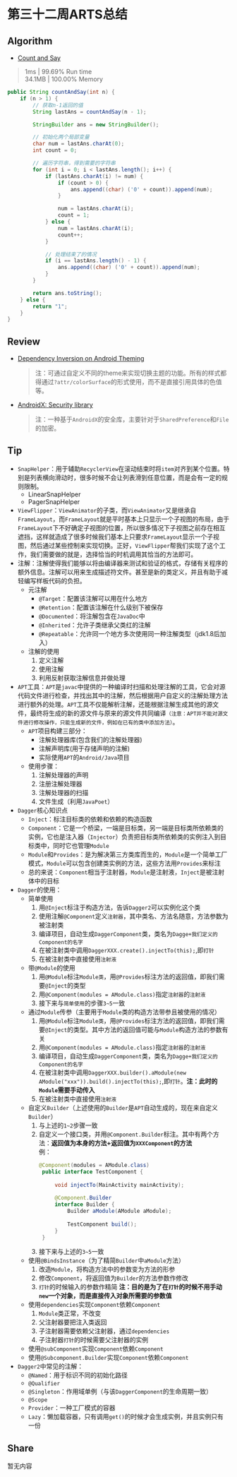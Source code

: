 # 第三十二周ARTS总结
## Algorithm
- [Count and Say](https://leetcode.com/problems/count-and-say/)
> 1ms | 99.69% Run time  
> 34.1MB | 100.00% Memory
```java
public String countAndSay(int n) {
    if (n > 1) {
        // 获取n-1返回的值
        String lastAns = countAndSay(n - 1);

        StringBuilder ans = new StringBuilder();

        // 初始化两个局部变量
        char num = lastAns.charAt(0);
        int count = 0;

        // 遍历字符串，得到需要的字符串
        for (int i = 0; i < lastAns.length(); i++) {
            if (lastAns.charAt(i) != num) {
                if (count > 0) {
                    ans.append((char) ('0' + count)).append(num);
                }

                num = lastAns.charAt(i);
                count = 1;
            } else {
                num = lastAns.charAt(i);
                count++;
            }

            // 处理结束了的情况
            if (i == lastAns.length() - 1) {
                ans.append((char) ('0' + count)).append(num);
            }
        }

        return ans.toString();
    } else {
        return "1";
    }
}
```
## Review
- [Dependency Inversion on Android Theming](https://jorgecastillo.dev/dependency-inversion-on-android-theming)
  > 注：可通过自定义不同的theme来实现切换主题的功能。所有的样式都得通过`?attr/colorSurface`的形式使用，而不是直接引用具体的色值等。
- [AndroidX: Security library](https://scottyab.com/2019/10/androidx-security-library/)
  > 注：一种基于`AndroidX`的安全库，主要针对于`SharedPreference`和`File`的加密。

## Tip
+ `SnapHelper`：用于辅助`RecyclerView`在滚动结束时将`item`对齐到某个位置。特别是列表横向滑动时，很多时候不会让列表滑到任意位置，而是会有一定的规则限制。
    + LinearSnapHelper
    + PagerSnapHelper
+ `ViewFlipper`：`ViewAnimator`的子类，而`ViewAnimator`又是继承自`FrameLayout`，而`FrameLayout`就是平时基本上只显示一个子视图的布局，由于`FrameLayout`下不好确定子视图的位置，所以很多情况下子视图之前存在相互遮挡，这样就造成了很多时候我们基本上只要求`FrameLayout`显示一个子视图，然后通过某些控制来实现切换。正好，`ViewFlipper`帮我们实现了这个工作，我们需要做的就是，选择恰当的时机调用其恰当的方法即可。
+ 注解：注解使得我们能够以将由编译器来测试和验证的格式，存储有关程序的额外信息。注解可以用来生成描述符文件。甚至是新的类定义，并且有助于减轻编写样板代码的负担。
    + 元注解
        + `@Target`：配置该注解可以用在什么地方
        + `@Retention`：配置该注解在什么级别下被保存
        + `@Documented`：将注解包含在`JavaDoc`中
        + `@Inherited`：允许子类继承父类红的注解
        + `@Repeatable`：允许同一个地方多次使用同一种注解类型（jdk1.8后加入）
    + 注解的使用
        1. 定义注解
        2. 使用注解
        3. 利用反射获取注解信息并做处理
+ `APT`工具：`APT`是`javac`中提供的一种编译时扫描和处理注解的工具，它会对源代码文件进行检查，并找出其中的注解，然后根据用户自定义的注解处理方法进行额外的处理。`APT`工具不仅能解析注解，还能根据注解生成其他的源文件，最终将生成的新的源文件与原来的源文件共同编译`（注意：APT并不能对源文件进行修改操作，只能生成新的文件，例如在已有的类中添加方法）`。
    + `APT`项目构建三部分：
        + 注解处理器库(包含我们的注解处理器)
        + 注解声明库(用于存储声明的注解)
        + 实际使用`APT`的`Android/Java`项目
    + 使用步骤：
        1. 注解处理器的声明
        2. 注册注解处理器
        3. 注解处理器的扫描
        4. 文件生成（利用`JavaPoet`）
+ `Dagger`核心知识点
    + `Inject`：标注目标类的依赖和依赖的构造函数
    + `Component`：它是一个桥梁，一端是目标类，另一端是目标类所依赖类的实例，它也是注入器（`Injector`）负责把目标类所依赖类的实例注入到目标类中，同时它也管理`Module`
    + `Module`和`Provides`：是为解决第三方类库而生的，`Module`是一个简单工厂模式，`Module`可以包含创建类实例的方法，这些方法用`Provides`来标注
    + 总的来说：`Component`相当于注射器，`Module`是注射液，`Inject`是被注射体中的目标
+ `Dagger`的使用：
    + 简单使用
        1. 用`@Inject`标注于构造方法，告诉`Dagger2`可以实例化这个类
        2. 使用注解`@Component`定义`注射器`，其中类名、方法名随意，方法参数为被注射类
        3. 编译项目，自动生成`DaggerComponent`类，类名为`Dagge+我们定义的Component的名字`
        4. 在被注射类中调用`DaggerXXX.create().injectTo(this);`,即`打针`
        5. 在被注射类中直接使用`注射液`
    + 带`@Module`的使用
        1. 用`@Module`标注`Module类`，用`@Provides`标注方法的返回值，即我们需要`@Inject`的类型
        2. 用`@Component(modules = AModule.class)`指定`注射器`的`注射液`
        3. 接下来与`简单使用`的步骤`3~5`一致
    + 通过`Module`传参（主要用于`Module`类的构造方法带参且被使用的情况）
        1. 用`@Module`标注`Module类`，用`@Provides`标注方法的返回值，即我们需要`@Inject`的类型。其中方法的返回值可能与`Module`构造方法的参数有关
        2. 用`@Component(modules = AModule.class)`指定`注射器`的`注射液`
        3. 编译项目，自动生成`DaggerComponent`类，类名为`Dagge+我们定义的Component的名字`
        4. 在被注射类中调用`DaggerXXX.builder().aModule(new AModule("xxx")).build().injectTo(this);`,即`打针`。**注：此时的`Module`需要手动传入**
        5. 在被注射类中直接使用`注射液`
    + 自定义`Builder`（上述使用的`Builder`是`APT`自动生成的，现在来自定义`Builder`）
        1. 与上述的`1~2`步骤一致
        2. 自定义一个接口类，并用`@Component.Builder`标注。其中有两个方法：**返回值为本身的方法+返回值为`XXXComponent`的方法**  
           例：
           ```java
           @Component(modules = AModule.class)
            public interface TestComponent {
            
                void injectTo(MainActivity mainActivity);
            
                @Component.Builder
                interface Builder {
                    Builder aModule(AModule aModule);
            
                    TestComponent build();
                }
            }
            ```
        3. 接下来与上述的`3~5`一致
    + 使用`@BindsInstance`（为了精简`Builder`中`aModule`方法）
        1. 改造`Module`，将构造方法中的参数变为方法的形参
        2. 修改`Component`，将返回值为`Builder`的方法参数作修改
        3. `打针`的时候输入的参数作精简
        **注：目的是为了在`打针`的时候不用手动`new`一个对象，而是直接传入对象所需要的参数值**
    + 使用`dependencies`实现`Component`依赖`Component`
        1. `Module`类正常，不改变
        2. 父注射器要把注入类返回
        3. 子注射器需要依赖父注射器，通过`dependencies`
        4. 子注射器`打针`的时候需要父注射器的实例
    + 使用`@subComponent`实现`Component`依赖`Component`
    + 使用`@Subcomponent.Builder`实现`Component`依赖`Component`
+ `Dagger2`中常见的注解：
    + `@Named`：用于标识不同的初始化路径
    + `@Qualifier`
    + `@Singleton`：作用域单例（与该`DaggerComponent`的生命周期一致）
    + `@Scope`
    + `Provider`：一种工厂模式的容器
    + `Lazy`：懒加载容器，只有调用`get()`的时候才会生成实例，并且实例只有一份

## Share
暂无内容

<Vssue title="第三十二周ARTS总结" />